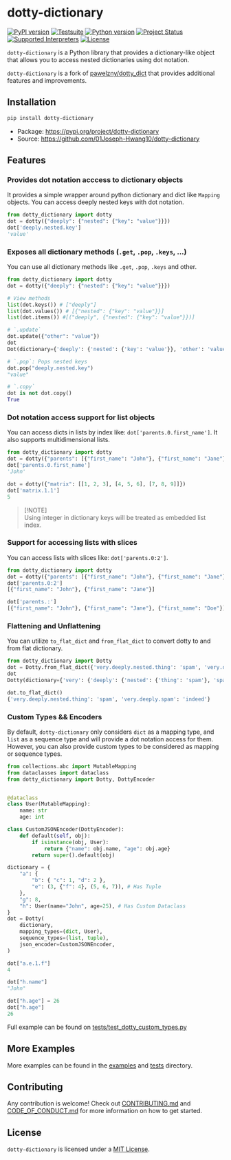 # dotty-dictionary

[![PyPI version](https://badge.fury.io/py/dotty-dictionary.svg)](https://pypi.org/project/dotty-dictionary)
[![Testsuite](https://github.com/01Joseph-Hwang10/dotty-dictionary/workflows/Test%20and%20Lint/badge.svg)](https://github.com/01Joseph-Hwang10/dotty-dictionary/actions?query=workflow%3A"Test+and+Lint")
[![Python version](https://img.shields.io/pypi/pyversions/dotty-dictionary.svg)](https://pypi.org/project/dotty-dictionary)
[![Project Status](https://img.shields.io/pypi/status/dotty-dictionary.svg)](https://pypi.org/project/dotty-dictionary/)
[![Supported Interpreters](https://img.shields.io/pypi/implementation/dotty-dictionary.svg)](https://pypi.org/project/dotty-dictionary/)
[![License](https://img.shields.io/pypi/l/dotty-dictionary.svg)](https://github.com/pawelzny/dotty-dictionary/blob/master/LICENSE)

`dotty-dictionary` is a Python library that provides a dictionary-like object that allows you to access nested dictionaries using dot notation.

`dotty-dictionary` is a fork of [pawelzny/dotty_dict](https://github.com/pawelzny/dotty_dict) that provides additional features and improvements.

## Installation

```bash
pip install dotty-dictionary
```

- Package: <https://pypi.org/project/dotty-dictionary>
- Source: <https://github.com/01Joseph-Hwang10/dotty-dictionary>

## Features

### Provides dot notation acccess to dictionary objects

It provides a simple wrapper around python dictionary and dict like `Mapping` objects. 
You can access deeply nested keys with dot notation.

```py
from dotty_dictionary import dotty
dot = dotty({"deeply": {"nested": {"key": "value"}}})
dot['deeply.nested.key']
'value'
```

### Exposes all dictionary methods (`.get`, `.pop`, `.keys`, ...)

You can use all dictionary methods like `.get`, `.pop`, `.keys` and other.

```py
from dotty_dictionary import dotty
dot = dotty({"deeply": {"nested": {"key": "value"}}})

# View methods
list(dot.keys()) # ["deeply"]
list(dot.values()) # [{"nested": {"key": "value"}}]
list(dot.items()) #[("deeply", {"nested": {"key": "value"}})]

# `.update`
dot.update({"other": "value"})
dot
Dot(dictionary={'deeply': {'nested': {'key': 'value'}}, 'other': 'value'}, separator='.', esc_char='\\')

# `.pop`: Pops nested keys
dot.pop("deeply.nested.key")
"value"

# `.copy`
dot is not dot.copy()
True
```

### Dot notation access support for list objects

You can access dicts in lists by index like: `dot['parents.0.first_name']`.
It also supports multidimensional lists.

```py
from dotty_dictionary import dotty
dot = dotty({"parents": [{"first_name": "John"}, {"first_name": "Jane"}]})
dot['parents.0.first_name']
'John'

dot = dotty({"matrix": [[1, 2, 3], [4, 5, 6], [7, 8, 9]]})
dot['matrix.1.1']
5
```

> [!NOTE]\
> Using integer in dictionary keys will be treated as embedded list index.


### Support for accessing lists with slices

You can access lists with slices like: `dot['parents.0:2']`.

```py
from dotty_dictionary import dotty
dot = dotty({"parents": [{"first_name": "John"}, {"first_name": "Jane"}, {"first_name": "Doe"}]})
dot['parents.0:2']
[{"first_name": "John"}, {"first_name": "Jane"}]

dot['parents.:']
[{"first_name": "John"}, {"first_name": "Jane"}, {"first_name": "Doe"}]
```

### Flattening and Unflattening

You can utilize `to_flat_dict` and `from_flat_dict` to convert dotty to and from flat dictionary.

```py
from dotty_dictionary import Dotty
dot = Dotty.from_flat_dict({'very.deeply.nested.thing': 'spam', 'very.deeply.spam': 'indeed'})
dot
Dotty(dictionary={'very': {'deeply': {'nested': {'thing': 'spam'}, 'spam': 'indeed'}}}, separator='.', esc_char='\\')

dot.to_flat_dict()
{'very.deeply.nested.thing': 'spam', 'very.deeply.spam': 'indeed'}
```

### Custom Types && Encoders

By default, `dotty-dictionary` only considers `dict` as a mapping type, and `list` as a sequence type and will provide a dot notation access for them. However, you can also provide custom types to be considered as mapping or sequence types.

```py
from collections.abc import MutableMapping
from dataclasses import dataclass
from dotty_dictionary import Dotty, DottyEncoder


@dataclass
class User(MutableMapping):
    name: str
    age: int

class CustomJSONEncoder(DottyEncoder):
    def default(self, obj):
        if isinstance(obj, User):
            return {"name": obj.name, "age": obj.age}
        return super().default(obj)

dictionary = {
    "a": { 
        "b": { "c": 1, "d": 2 },
        "e": (3, {"f": 4}, (5, 6, 7)), # Has Tuple
    },
    "g": 8,
    "h": User(name="John", age=25), # Has Custom Dataclass
}
dot = Dotty(
    dictionary,
    mapping_types=(dict, User),
    sequence_types=(list, tuple),
    json_encoder=CustomJSONEncoder,
)

dot["a.e.1.f"]
4

dot["h.name"]
"John"

dot["h.age"] = 26
dot["h.age"]
26
```

Full example can be found on [tests/test_dotty_custom_types.py](https://github.com/01Joseph-Hwang10/dotty-dictionary/tree/master/tests/test_dotty_custom_types.py)

## More Examples

More examples can be found in the [examples](https://github.com/01Joseph-Hwang10/dotty-dictionary/tree/master/examples) and [tests](https://github.com/01Joseph-Hwang10/dotty-dictionary/tree/master/tests) directory.

## Contributing

Any contribution is welcome! Check out [CONTRIBUTING.md](https://github.com/01Joseph-Hwang10/dotty-dictionary/blob/master/.github/CONTRIBUTING.md) and [CODE_OF_CONDUCT.md](https://github.com/01Joseph-Hwang10/dotty-dictionary/blob/master/.github/CODE_OF_CONDUCT.md) for more information on how to get started.

## License

`dotty-dictionary` is licensed under a [MIT License](https://github.com/01Joseph-Hwang10/dotty-dictionary/blob/master/LICENSE).
